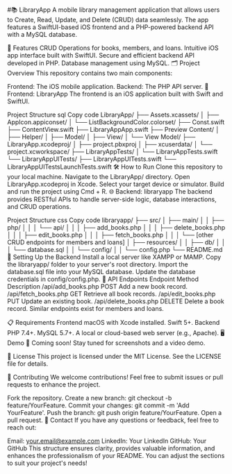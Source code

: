 #📚 LibraryApp
A mobile library management application that allows users to Create, Read, Update, and Delete (CRUD) data seamlessly. The app features a SwiftUI-based iOS frontend and a PHP-powered backend API with a MySQL database.

🌟 Features
CRUD Operations for books, members, and loans.
Intuitive iOS app interface built with SwiftUI.
Secure and efficient backend API developed in PHP.
Database management using MySQL.
🗂️ Project Overview
This repository contains two main components:

Frontend: The iOS mobile application.
Backend: The PHP API server.
📱 Frontend: LibraryApp
The frontend is an iOS application built with Swift and SwiftUI.

Project Structure
sql
Copy code
LibraryApp/
├── Assets.xcassets/
│   ├── AppIcon.appiconset/
│   └── ListBackgroundColor.colorset/
├── Const.swift
├── ContentView.swift
├── LibraryAppApp.swift
├── Preview Content/
│   ├── Helper/
│   ├── Model/
│   ├── View/
│   └── View Model/
├── LibraryApp.xcodeproj/
│   ├── project.pbxproj
│   ├── xcuserdata/
│   └── project.xcworkspace/
├── LibraryAppTests/
│   └── LibraryAppTests.swift
└── LibraryAppUITests/
    ├── LibraryAppUITests.swift
    └── LibraryAppUITestsLaunchTests.swift
🛠️ How to Run
Clone this repository to your local machine.
Navigate to the LibraryApp/ directory.
Open LibraryApp.xcodeproj in Xcode.
Select your target device or simulator.
Build and run the project using Cmd + R.
🌐 Backend: libraryapp
The backend provides RESTful APIs to handle server-side logic, database interactions, and CRUD operations.

Project Structure
css
Copy code
libraryapp/
├── src/
│   ├── main/
│   │   ├── php/
│   │   │   └── api/
│   │   │       ├── add_books.php
│   │   │       ├── delete_books.php
│   │   │       ├── edit_books.php
│   │   │       ├── fetch_books.php
│   │   │       └── [other CRUD endpoints for members and loans]
│   ├── resources/
│   │   ├── db/
│   │   │   └── database.sql
│   │   └── config/
│   │       └── config.php
└── README.md
🚀 Setting Up the Backend
Install a local server like XAMPP or MAMP.
Copy the libraryapp/ folder to your server's root directory.
Import the database.sql file into your MySQL database.
Update the database credentials in config/config.php.
🔗 API Endpoints
Endpoint	Method	Description
/api/add_books.php	POST	Add a new book record.
/api/fetch_books.php	GET	Retrieve all book records.
/api/edit_books.php	PUT	Update an existing book.
/api/delete_books.php	DELETE	Delete a book record.
Similar endpoints exist for members and loans.

📋 Requirements
Frontend
macOS with Xcode installed.
Swift 5+.
Backend
PHP 7.4+.
MySQL 5.7+.
A local or cloud-based web server (e.g., Apache).
🖥️ Demo
🚧 Coming soon! Stay tuned for screenshots and a video demo.

📄 License
This project is licensed under the MIT License. See the LICENSE file for details.

🤝 Contributing
We welcome contributions! Feel free to submit issues or pull requests to enhance the project.

Fork the repository.
Create a new branch: git checkout -b feature/YourFeature.
Commit your changes: git commit -m 'Add YourFeature'.
Push the branch: git push origin feature/YourFeature.
Open a pull request.
💌 Contact
If you have any questions or feedback, feel free to reach out:

Email: your.email@example.com
LinkedIn: Your LinkedIn
GitHub: Your GitHub
This structure ensures clarity, provides valuable information, and enhances the professionalism of your README. You can adjust the sections to suit your project's needs!
